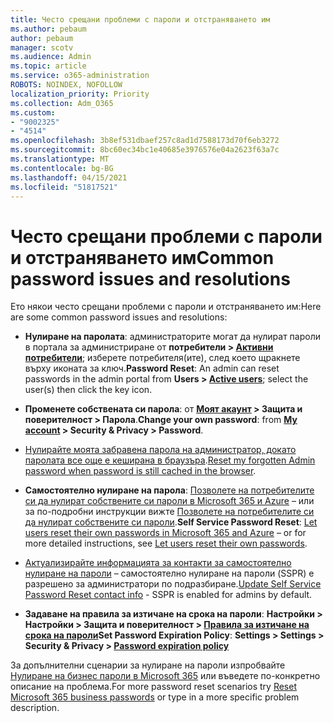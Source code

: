 ```yaml
---
title: Често срещани проблеми с пароли и отстраняването им
ms.author: pebaum
author: pebaum
manager: scotv
ms.audience: Admin
ms.topic: article
ms.service: o365-administration
ROBOTS: NOINDEX, NOFOLLOW
localization_priority: Priority
ms.collection: Adm_O365
ms.custom:
- "9002325"
- "4514"
ms.openlocfilehash: 3b8ef531dbaef257c8ad1d7588173d70f6eb3272
ms.sourcegitcommit: 8bc60ec34bc1e40685e3976576e04a2623f63a7c
ms.translationtype: MT
ms.contentlocale: bg-BG
ms.lasthandoff: 04/15/2021
ms.locfileid: "51817521"
---
```

# <a name="common-password-issues-and-resolutions"></a><span data-ttu-id="55866-102">Често срещани проблеми с пароли и отстраняването им</span><span class="sxs-lookup"><span data-stu-id="55866-102">Common password issues and resolutions</span></span>

<span data-ttu-id="55866-103">Ето някои често срещани проблеми с пароли и отстраняването им:</span><span class="sxs-lookup"><span data-stu-id="55866-103">Here are some common password issues and resolutions:</span></span>

- <span data-ttu-id="55866-104">**Нулиране на паролата**: администраторите могат да нулират пароли в портала за администриране от **потребители > [Активни потребители](https://portal.office.com/adminportal/home#/users)**; изберете потребителя(ите), след което щракнете върху иконата за ключ.</span><span class="sxs-lookup"><span data-stu-id="55866-104">**Password Reset**: An admin can reset passwords in the admin portal from **Users > [Active users](https://portal.office.com/adminportal/home#/users)**; select the user(s) then click the key icon.</span></span>

- <span data-ttu-id="55866-105">**Променете собствената си парола**: от **[Моят акаунт](https://portal.office.com/account/#home) > Защита и поверителност > Парола**.</span><span class="sxs-lookup"><span data-stu-id="55866-105">**Change your own password**:  from  **[My account](https://portal.office.com/account/#home) >  Security & Privacy > Password**.</span></span>

- <span data-ttu-id="55866-106">[Нулирайте моята забравена парола на администратор, докато паролата все още е кеширана в браузъра](https://docs.microsoft.com/microsoft-365/admin/add-users/reset-passwords?view=o365-worldwide#reset-my-admin-password).</span><span class="sxs-lookup"><span data-stu-id="55866-106">[Reset my forgotten Admin password when password is still cached in the browser](https://docs.microsoft.com/microsoft-365/admin/add-users/reset-passwords?view=o365-worldwide#reset-my-admin-password).</span></span>

- <span data-ttu-id="55866-107">**Самостоятелно нулиране на парола**: [Позволете на потребителите си да нулират собствените си пароли в Microsoft 365 и Azure](https://portal.office.com/adminportal/home#/SettingsMultiPivot/:/Settings/L1/SelfServiceReset) – или за по-подробни инструкции вижте [Позволете на потребителите си да нулират собствените си пароли](https://docs.microsoft.com/microsoft-365/admin/add-users/let-users-reset-passwords).</span><span class="sxs-lookup"><span data-stu-id="55866-107">**Self Service Password Reset**: [Let users reset their own passwords in Microsoft 365 and Azure](https://portal.office.com/adminportal/home#/SettingsMultiPivot/:/Settings/L1/SelfServiceReset) – or for more detailed instructions, see [Let users reset their own passwords](https://docs.microsoft.com/microsoft-365/admin/add-users/let-users-reset-passwords).</span></span>

- <span data-ttu-id="55866-108">[Актуализирайте информацията за контакти за самостоятелно нулиране на пароли](https://go.microsoft.com/fwlink/?linkid=849451) – самостоятелно нулиране на пароли (SSPR) е разрешено за администратори по подразбиране.</span><span class="sxs-lookup"><span data-stu-id="55866-108">[Update Self Service Password Reset contact info](https://go.microsoft.com/fwlink/?linkid=849451) - SSPR is enabled for admins by default.</span></span> 

- <span data-ttu-id="55866-109">**Задаване на правила за изтичане на срока на пароли**: **Настройки > Настройки > Защита и поверителност > [Правила за изтичане на срока на пароли](https://admin.microsoft.com/AdminPortal/Home#/SettingsMultiPivot/:/Settings/L1/PasswordPolicy)**</span><span class="sxs-lookup"><span data-stu-id="55866-109">**Set Password Expiration Policy**: **Settings > Settings > Security & Privacy > [Password expiration policy](https://admin.microsoft.com/AdminPortal/Home#/SettingsMultiPivot/:/Settings/L1/PasswordPolicy)**</span></span>

<span data-ttu-id="55866-110">За допълнителни сценарии за нулиране на пароли изпробвайте [Нулиране на бизнес пароли в Microsoft 365](https://docs.microsoft.com/microsoft-365/admin/add-users/reset-passwords) или въведете по-конкретно описание на проблема.</span><span class="sxs-lookup"><span data-stu-id="55866-110">For more password reset scenarios try [Reset Microsoft 365 business passwords](https://docs.microsoft.com/microsoft-365/admin/add-users/reset-passwords) or type in a more specific problem description.</span></span>
